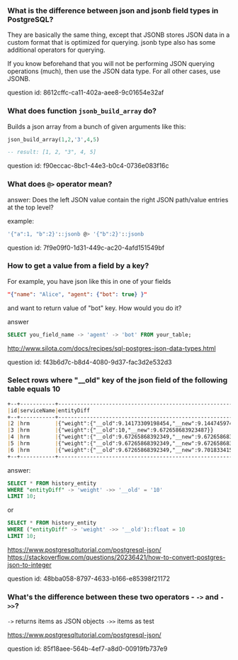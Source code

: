 ### What is the difference between json and jsonb field types in PostgreSQL?

They are basically the same thing, except that JSONB stores JSON data in a custom format that is 
optimized for querying. jsonb type also has some additional operators for querying.

If you know beforehand that you will not be performing JSON querying operations (much), 
then use the JSON data type. For all other cases, use JSONB.

question id: 8612cffc-ca11-402a-aee8-9c01654e32af


### What does function `jsonb_build_array` do?

Builds a json array from a bunch of given arguments like this:

```sql
json_build_array(1,2,'3',4,5)

-- result: [1, 2, "3", 4, 5]
```

question id: f90eccac-8bc1-44e3-b0c4-0736e083f16c


### What does `@>` operator mean?

answer:
Does the left JSON value contain the right JSON path/value entries at the top level?

example:
```sql
'{"a":1, "b":2}'::jsonb @> '{"b":2}'::jsonb
```

question id: 7f9e09f0-1d31-449c-ac20-4afd151549bf


### How to get a value from a field by a key?

For example, you have json like this in one of your fields
```json
"{"name": "Alice", "agent": {"bot": true} }"
```
and want to return value of "bot" key. How would you do it?

answer
```sql
SELECT you_field_name -> 'agent' -> 'bot' FROM your_table;
```

http://www.silota.com/docs/recipes/sql-postgres-json-data-types.html

question id: f43b6d7c-b8d4-4080-9d37-fac3d2e532d3


### Select rows where "__old" key of the json field of the following table equals 10

```markdown
+--+-----------+---------------------------------------------------------------+
|id|serviceName|entityDiff                                                     |
+--+-----------+---------------------------------------------------------------+
|2 |hrm        |{"weight":{"__old":9.14173309198454,"__new":9.144745974263094}}|
|3 |hrm        |{"weight":{"__old":10,"__new":9.672658683923487}}              |
|4 |hrm        |{"weight":{"__old":9.67265868392349,"__new":9.672658683923487}}|
|5 |hrm        |{"weight":{"__old":9.67265868392349,"__new":9.672658683923487}}|
|6 |hrm        |{"weight":{"__old":9.67265868392349,"__new":9.70183341512058}} |
+--+-----------+---------------------------------------------------------------+
```

answer:
```sql
SELECT * FROM history_entity
WHERE "entityDiff" -> 'weight' ->> '__old' = '10'
LIMIT 10;
```

or
```sql
SELECT * FROM history_entity
WHERE ("entityDiff" -> 'weight' ->> '__old')::float = 10
LIMIT 10;
```

https://www.postgresqltutorial.com/postgresql-json/
https://stackoverflow.com/questions/20236421/how-to-convert-postgres-json-to-integer

question id: 48bba058-8797-4633-b166-e85398f21172


### What's the difference between these two operators - `->` and `->>`?

`->` returns items as JSON objects
`->>`  items as test

https://www.postgresqltutorial.com/postgresql-json/

question id: 85f18aee-564b-4ef7-a8d0-00919fb737e9
